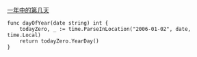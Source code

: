 [一年中的第几天](https://leetcode-cn.com/problems/day-of-the-year/)

```goalng
func dayOfYear(date string) int {
    todayZero, _ := time.ParseInLocation("2006-01-02", date, time.Local)
    return todayZero.YearDay()
}
```
